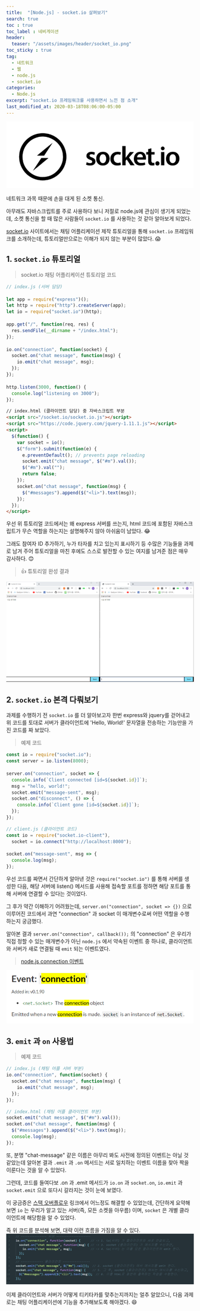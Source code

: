 ```yaml
---
title:  "[Node.js] - socket.io 살펴보기"
search: true
toc : true
toc_label : 네비게이션
header:
  teaser: "/assets/images/header/socket_io.png"
toc_sticky : true
tag:
  - 네트워크
  - 웹
  - node.js
  - socket.io
categories:
  - Node.js
excerpt: "socket.io 프레임워크를 사용하면서 느낀 점 소개"
last_modified_at: 2020-03-18T08:06:00-05:00
---
```

<img src = "/assets/images/header/socket_io.png"/>   

네트워크 과목 때문에 손을 대게 된 소켓 통신.


아무래도 자바스크립트를 주로 사용하다 보니 저절로 node.js에 관심이 생기게 되었는데, 소켓 통신을 할 때 많은 사람들이 `socket.io` 를 사용하는 것 같아 알아보게 되었다.

[socket.io](https://socket.io/) 사이트에서는 채팅 어플리케이션 제작 튜토리얼을 통해 `socket.io` 프레임워크를 소개하는데, 튜토리얼만으로는 이해가 되지 않는 부분이 많았다. 😱

## 1. `socket.io` 튜토리얼
> socket.io 채팅 어플리케이션 튜토리얼 코드

```javascript
// index.js (서버 담당)

let app = require("express")();
let http = require("http").createServer(app);
let io = require("socket.io")(http);

app.get("/", function(req, res) {
  res.sendFile(__dirname + "/index.html");
});

io.on("connection", function(socket) {
  socket.on("chat message", function(msg) {
    io.emit("chat message", msg);
  });
});

http.listen(3000, function() {
  console.log("listening on 3000");
});
```

```html
// index.html (클라이언트 담당) 중 자바스크립트 부분
<script src="/socket.io/socket.io.js"></script>
<script src="https://code.jquery.com/jquery-1.11.1.js"></script>
<script>
  $(function() {
    var socket = io();
    $("form").submit(function(e) {
      e.preventDefault(); // prevents page reloading
      socket.emit("chat message", $("#m").val());
      $("#m").val("");
      return false;
    });
    socket.on("chat message", function(msg) {
      $("#messages").append($("<li>").text(msg));
    });
  });
</script>
```

우선 위 튜토리얼 코드에서는 왜 express 서버를 쓰는지, html 코드에 포함된 자바스크립트가 무슨 역할을 하는지는 설명해주지 않아 아쉬움이 남았다. 😂

그래도 참여자 ID 추가하기, 누가 타자를 치고 있는지 표시하기 등 수많은 기능들을 과제로 남겨 주어 튜토리얼을 마친 후에도 스스로 발전할 수 있는 여지를 남겨준 점은 매우 감사하다. 😊

> 👍 튜토리얼 완성 결과

<img src = "/assets/images/2020-03-18-socket_io/chatapp.PNG">


## 2. `socket.io` 본격 다뤄보기

과제를 수행하기 전 `socket.io` 를 더 알아보고자 한번 express와 jquery를 걷어내고 위 코드를 토대로 서버가 클라이언트에 'Hello, World!' 문자열을 전송하는 기능만을 가진 코드를 짜 보았다.
> 예제 코드

```javascript
const io = require("socket.io");
const server = io.listen(8000);

server.on("connection", socket => {
  console.info(`Client connected [id=${socket.id}]`);
  msg = "hello, world!";
  socket.emit("message-sent", msg);
  socket.on("disconnect", () => {
    console.info(`Client gone [id=${socket.id}]`);
  });
});
```


```javascript
// client.js (클라이언트 코드)
const io = require("socket.io-client"),
  socket = io.connect("http://localhost:8000");

socket.on("message-sent", msg => {
  console.log(msg);
});
```
우선 코드를 짜면서 간단하게 알아낸 것은 `require("socket.io")` 를 통해 서버를 생성한 다음, 해당 서버에 listen() 메서드를 사용해 접속할 포트를 정하면 해당 포트를 통해 서버에 연결할 수 있다는 것이었다.   

그 후가 약간 이해하기 어려웠는데, `server.on("connection", socket => {})` 으로 이루어진 코드에서 과연 "connection" 과 socket 이 매개변수로써 어떤 역할을 수행하는지 궁금했다.   

알아본 결과 `server.on("connection", callback());` 의 "connection" 은 우리가 직접 정할 수 있는 매개변수가 아닌 `node.js` 에서 약속된 이벤트 중 하나로, 클라이언트와 서버가 새로 연결될 때 `emit` 되는 이벤트였다.
> [node.js connection 이벤트](https://nodejs.org/api/net.html#net_event_connection)

<img src = "/assets/images/2020-03-18-socket_io/connection.PNG">

## 3. `emit` 과 `on` 사용법
> 예제 코드

```javascript
// index.js (채팅 어플 서버 부분)
io.on("connection", function(socket) {
  socket.on("chat message", function(msg) {
    io.emit("chat message", msg);
  });
});
```
```javascript
// index.html (채팅 어플 클라이언트 부분)
socket.emit("chat message", $("#m").val());
socket.on("chat message", function(msg) {
  $("#messages").append($("<li>").text(msg));
  console.log(msg);
});
```
또, 분명 "chat-message" 같은 이름은 아무리 봐도 사전에 정의된 이벤트는 아닐 것 같았는데 알아본 결과 `.emit` 과 `.on` 메서드는 서로 일치하는 이벤트 이름을 찾아 짝을 이룬다는 것을 알 수 있었다.

그런데, 코드를 들여다보 .on 과 .emit 메서드가 `io.on` 과 `socket.on`, `io.emit` 과 `socket.emit` 으로 또다시 갈라지는 것이 눈에 보였다.

이 궁금증은 [스택 오버플로우](https://stackoverflow.com/questions/32674391/io-emit-vs-socket-emit) 링크에서 어느정도 해결할 수 있었는데, 간단하게 요약해보면 `io` 는 우리가 알고 있는 서버(즉, 모든 소켓을 아우름) 이며, `socket` 은 개별 클라이언트에 해당함을 알 수 있었다.

즉 위 코드를 분석해 보면, 대략 이런 흐름을 가짐을 알 수 있다.
<img src = "/assets/images/2020-03-18-socket_io/procedure.PNG">

이제 클라이언트와 서버가 어떻게 티키타카를 맞추는지까지는 얼추 알았으니, 다음 과제로는 채팅 어플리케이션에 기능을 추가해보도록 해야겠다. 😄
